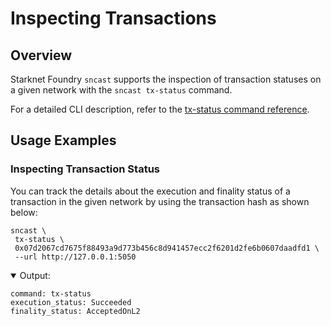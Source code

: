 # Inspecting Transactions

## Overview

Starknet Foundry `sncast` supports the inspection of transaction statuses on a given network with the `sncast tx-status` command.

For a detailed CLI description, refer to the [tx-status command reference](../appendix/sncast/tx-status.md).

## Usage Examples

### Inspecting Transaction Status

You can track the details about the execution and finality status of a transaction in the given network by using the transaction hash as shown below:

```shell
sncast \
 tx-status \
 0x07d2067cd7675f88493a9d773b456c8d941457ecc2f6201d2fe6b0607daadfd1 \
 --url http://127.0.0.1:5050
```

<details open>
<summary>Output:</summary>

```shell
command: tx-status
execution_status: Succeeded
finality_status: AcceptedOnL2
```
</details>
